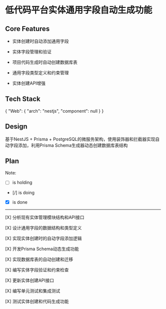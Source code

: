 # 低代码平台实体通用字段自动生成功能

## Core Features

- 实体创建时自动添加通用字段

- 实体字段管理和验证

- 项目代码生成时自动创建数据库表

- 通用字段类型定义和约束管理

- 实体创建API增强

## Tech Stack

{
  "Web": {
    "arch": "nestjs",
    "component": null
  }
}

## Design

基于NestJS + Prisma + PostgreSQL的微服务架构，使用装饰器和拦截器实现自动字段添加，利用Prisma Schema生成器动态创建数据库表结构

## Plan

Note: 

- [ ] is holding
- [/] is doing
- [X] is done

---

[X] 分析现有实体管理模块结构和API接口

[X] 设计通用字段的数据结构和类型定义

[X] 实现实体创建时的自动字段添加逻辑

[X] 开发Prisma Schema动态生成功能

[X] 实现数据库表的自动创建和迁移

[X] 编写实体字段验证和约束检查

[X] 更新实体创建API接口

[X] 编写单元测试和集成测试

[X] 测试实体创建和代码生成功能
